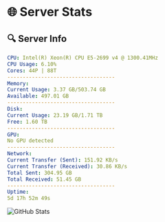 # 🌐 Server Stats
## 🔍 Server Info
```yaml
CPU: Intel(R) Xeon(R) CPU E5-2699 v4 @ 1300.41MHz
CPU Usage: 6.10%
Cores: 44P | 88T
-----------------------------------
Memory:
Current Usage: 3.37 GB/503.74 GB
Available: 497.01 GB
-----------------------------------
Disk:
Current Usage: 23.19 GB/1.71 TB
Free: 1.60 TB
-----------------------------------
GPU:
No GPU detected
-----------------------------------
Network:
Current Transfer (Sent): 151.92 KB/s
Current Transfer (Received): 30.86 KB/s
Total Sent: 304.95 GB
Total Received: 51.45 GB
-----------------------------------
Uptime:
5d 17h 52m 49s
```
![GitHub Stats](https://img.shields.io/badge/Updated-2025-04-25_11:01:37-blue)